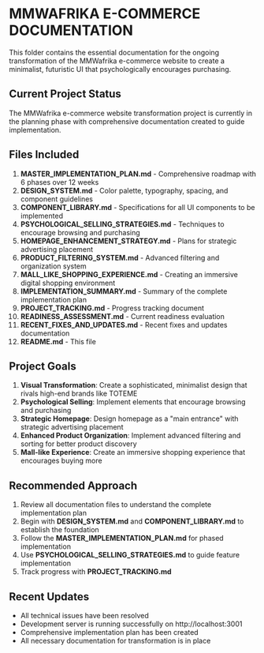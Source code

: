 # MMWAFRIKA E-COMMERCE DOCUMENTATION

This folder contains the essential documentation for the ongoing transformation of the MMWafrika e-commerce website to create a minimalist, futuristic UI that psychologically encourages purchasing.

## Current Project Status

The MMWafrika e-commerce website transformation project is currently in the planning phase with comprehensive documentation created to guide implementation.

## Files Included

1. **MASTER_IMPLEMENTATION_PLAN.md** - Comprehensive roadmap with 6 phases over 12 weeks
2. **DESIGN_SYSTEM.md** - Color palette, typography, spacing, and component guidelines
3. **COMPONENT_LIBRARY.md** - Specifications for all UI components to be implemented
4. **PSYCHOLOGICAL_SELLING_STRATEGIES.md** - Techniques to encourage browsing and purchasing
5. **HOMEPAGE_ENHANCEMENT_STRATEGY.md** - Plans for strategic advertising placement
6. **PRODUCT_FILTERING_SYSTEM.md** - Advanced filtering and organization system
7. **MALL_LIKE_SHOPPING_EXPERIENCE.md** - Creating an immersive digital shopping environment
8. **IMPLEMENTATION_SUMMARY.md** - Summary of the complete implementation plan
9. **PROJECT_TRACKING.md** - Progress tracking document
10. **READINESS_ASSESSMENT.md** - Current readiness evaluation
11. **RECENT_FIXES_AND_UPDATES.md** - Recent fixes and updates documentation
12. **README.md** - This file

## Project Goals

1. **Visual Transformation**: Create a sophisticated, minimalist design that rivals high-end brands like TOTEME
2. **Psychological Selling**: Implement elements that encourage browsing and purchasing
3. **Strategic Homepage**: Design homepage as a "main entrance" with strategic advertising placement
4. **Enhanced Product Organization**: Implement advanced filtering and sorting for better product discovery
5. **Mall-like Experience**: Create an immersive shopping experience that encourages buying more

## Recommended Approach

1. Review all documentation files to understand the complete implementation plan
2. Begin with **DESIGN_SYSTEM.md** and **COMPONENT_LIBRARY.md** to establish the foundation
3. Follow the **MASTER_IMPLEMENTATION_PLAN.md** for phased implementation
4. Use **PSYCHOLOGICAL_SELLING_STRATEGIES.md** to guide feature implementation
5. Track progress with **PROJECT_TRACKING.md**

## Recent Updates

- All technical issues have been resolved
- Development server is running successfully on http://localhost:3001
- Comprehensive implementation plan has been created
- All necessary documentation for transformation is in place